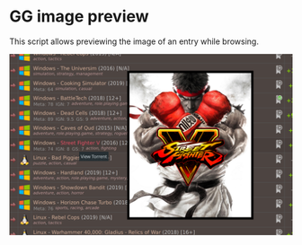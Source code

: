 # GG image preview

This script allows previewing the image of an entry while browsing.

![](docs/preview.png?raw=true)
